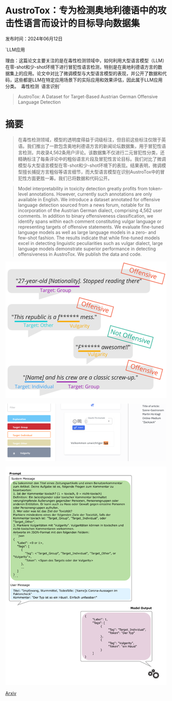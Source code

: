# AustroTox：专为检测奥地利德语中的攻击性语言而设计的目标导向数据集

发布时间：2024年06月12日

`LLM应用

理由：这篇论文主要关注的是在毒性检测领域中，如何利用大型语言模型（LLM）在零-shot和少-shot环境下进行冒犯性语言检测，特别是在奥地利德语方言的数据集上的应用。论文中对比了微调模型与大型语言模型的表现，并公开了数据和代码，这些都是LLM在特定应用场景下的实际应用和效果评估，因此属于LLM应用分类。` `毒性检测` `语言识别`

> AustroTox: A Dataset for Target-Based Austrian German Offensive Language Detection

# 摘要

> 在毒性检测领域，模型的透明度得益于词级标注，但目前这些标注仅限于英语。我们推出了一款包含奥地利德语方言的新闻论坛数据集，用于冒犯性语言检测，共收录4,562条用户评论。该数据集不仅进行二元冒犯性分类，还精确标注了每条评论中的粗俗语言片段及冒犯性言论目标。我们对比了微调模型与大型语言模型在零-shot和少-shot环境下的表现。结果表明，微调模型擅长捕捉方言粗俗等语言细节，而大型语言模型在识别AustroTox中的冒犯性方面更胜一筹。我们已将数据和代码公开。

> Model interpretability in toxicity detection greatly profits from token-level annotations. However, currently such annotations are only available in English. We introduce a dataset annotated for offensive language detection sourced from a news forum, notable for its incorporation of the Austrian German dialect, comprising 4,562 user comments. In addition to binary offensiveness classification, we identify spans within each comment constituting vulgar language or representing targets of offensive statements. We evaluate fine-tuned language models as well as large language models in a zero- and few-shot fashion. The results indicate that while fine-tuned models excel in detecting linguistic peculiarities such as vulgar dialect, large language models demonstrate superior performance in detecting offensiveness in AustroTox. We publish the data and code.

![AustroTox：专为检测奥地利德语中的攻击性语言而设计的目标导向数据集](../../../paper_images/2406.08080/x1.png)

![AustroTox：专为检测奥地利德语中的攻击性语言而设计的目标导向数据集](../../../paper_images/2406.08080/lighttag.png)

![AustroTox：专为检测奥地利德语中的攻击性语言而设计的目标导向数据集](../../../paper_images/2406.08080/x2.png)

[Arxiv](https://arxiv.org/abs/2406.08080)